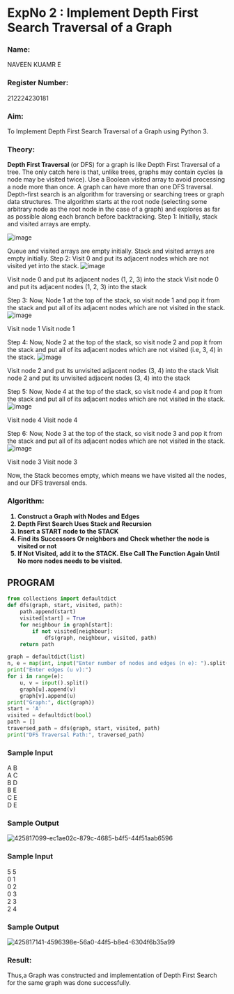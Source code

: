 <h1>ExpNo 2 : Implement Depth First Search Traversal of a Graph</h1> 
<h3>Name: </h3>  NAVEEN KUAMR E
<h3>Register Number:  </h3> 212224230181
<H3>Aim:</H3>
<p> To Implement Depth First Search Traversal of a Graph using Python 3.</p>
<h3>Theory:</h3>
<strong>Depth First Traversal </strong>(or DFS) for a graph is like Depth First Traversal of a tree. The only catch here is that, unlike trees, graphs may contain cycles (a node may be visited twice). Use a Boolean visited array to avoid processing a node more than once. A graph can have more than one DFS traversal. 
Depth-first search is an algorithm for traversing or searching trees or graph data structures. The algorithm starts at the root node (selecting some arbitrary node as the root node in the case of a graph) and explores as far as possible along each branch before backtracking.
Step 1: Initially, stack and visited arrays are empty.

 ![image](https://github.com/natsaravanan/19AI405FUNDAMENTALSOFARTIFICIALINTELLIGENCE/assets/87870499/640b3c6f-3ac1-49a2-a955-68da9a71f446)


Queue and visited arrays are empty initially.
Stack and visited arrays are empty initially.
Step 2: Visit 0 and put its adjacent nodes which are not visited yet into the stack.
 ![image](https://github.com/natsaravanan/19AI405FUNDAMENTALSOFARTIFICIALINTELLIGENCE/assets/87870499/86dcf7d9-1f9d-49b0-a821-5976a6e77606)

 Visit node 0 and put its adjacent nodes (1, 2, 3) into the stack
 Visit node 0 and put its adjacent nodes (1, 2, 3) into the stack

Step 3: Now, Node 1 at the top of the stack, so visit node 1 and pop it from the stack and put all of its adjacent nodes which are not visited in the stack.
 ![image](https://github.com/natsaravanan/19AI405FUNDAMENTALSOFARTIFICIALINTELLIGENCE/assets/87870499/e6017942-08b1-4742-87ad-c97eb97bf985)

Visit node 1
 Visit node 1

Step 4: Now, Node 2 at the top of the stack, so visit node 2 and pop it from the stack and put all of its adjacent nodes which are not visited (i.e, 3, 4) in the stack.
 ![image](https://github.com/natsaravanan/19AI405FUNDAMENTALSOFARTIFICIALINTELLIGENCE/assets/87870499/6e6d123c-60ae-4f9c-a27c-c4fc7e57d57c)

 Visit node 2 and put its unvisited adjacent nodes (3, 4) into the stack
 Visit node 2 and put its unvisited adjacent nodes (3, 4) into the stack

Step 5: Now, Node 4 at the top of the stack, so visit node 4 and pop it from the stack and put all of its adjacent nodes which are not visited in the stack.
 ![image](https://github.com/natsaravanan/19AI405FUNDAMENTALSOFARTIFICIALINTELLIGENCE/assets/87870499/20b76a05-5668-4da5-8189-e10fb1bb7238)

 Visit node 4
 Visit node 4

Step 6: Now, Node 3 at the top of the stack, so visit node 3 and pop it from the stack and put all of its adjacent nodes which are not visited in the stack.
 ![image](https://github.com/natsaravanan/19AI405FUNDAMENTALSOFARTIFICIALINTELLIGENCE/assets/87870499/3b88f04a-7846-4f75-89b4-22bbd5b48e52)

Visit node 3
Visit node 3

Now, the Stack becomes empty, which means we have visited all the nodes, and our DFS traversal ends.

<h3>Algorithm:</h3>
<B><ol>
 <li>Construct a Graph with Nodes and Edges</li>
 <li>Depth First Search Uses Stack and Recursion</li>
 <li>Insert a START node to the STACK</li>
 <li>Find its Successors Or neighbors and Check whether the node is visited or not</li>
 <li>If Not Visited, add it to the STACK. Else Call The Function Again Until No more nodes needs to be visited.</li>
</ol></B>

## PROGRAM
```python
from collections import defaultdict
def dfs(graph, start, visited, path):
    path.append(start)
    visited[start] = True
    for neighbour in graph[start]:
        if not visited[neighbour]:
            dfs(graph, neighbour, visited, path)
    return path

graph = defaultdict(list)
n, e = map(int, input("Enter number of nodes and edges (n e): ").split())
print("Enter edges (u v):")
for i in range(e):
    u, v = input().split()
    graph[u].append(v)
    graph[v].append(u)
print("Graph:", dict(graph))
start = 'A'
visited = defaultdict(bool)
path = []
traversed_path = dfs(graph, start, visited, path)
print("DFS Traversal Path:", traversed_path)
```



<h3>Sample Input</h3>

A B <BR>
A C <BR>
B D <BR>
B E <BR>
C E <BR>
D E <BR>

<h3>Sample Output</h3>

![425817099-ec1ae02c-879c-4685-b4f5-44f51aab6596](https://github.com/user-attachments/assets/c5fe5c90-6e6a-43e7-8833-514a81d2fc45)



<h3>Sample Input</h3>

5 5 <BR>
0 1 <BR>
0 2 <BR>
0 3 <BR>
2 3 <BR>
2 4 <BR>

<h3>Sample Output</h3>

![425817141-4596398e-56a0-44f5-b8e4-6304f6b35a99](https://github.com/user-attachments/assets/c75134c6-1ea0-4a19-827a-1bbfbbfea69d)


<h3>Result:</h3>

<p>Thus,a Graph was constructed and implementation of Depth First Search for the same graph was done successfully.</p>
